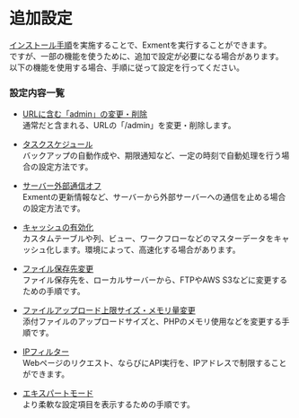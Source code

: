 # 追加設定
[インストール手順](/ja/quickstart.md)を実施することで、Exmentを実行することができます。  
ですが、一部の機能を使うために、追加で設定が必要になる場合があります。  
以下の機能を使用する場合、手順に従って設定を行ってください。  

### 設定内容一覧

- [URLに含む「admin」の変更・削除](/ja/additional_prefix)  
通常だと含まれる、URLの「/admin」を変更・削除します。

- [タスクスケジュール](/ja/additional_task_schedule)  
バックアップの自動作成や、期限通知など、一定の時刻で自動処理を行う場合の設定方法です。

- [サーバー外部通信オフ](/ja/additional_disable_outside_api)  
Exmentの更新情報など、サーバーから外部サーバーへの通信を止める場合の設定方法です。

- [キャッシュの有効化](/ja/additional_cache)  
カスタムテーブルや列、ビュー、ワークフローなどのマスターデータをキャッシュ化します。環境によって、高速化する場合があります。

- [ファイル保存先変更](/ja/additional_file_saveplace)  
ファイル保存先を、ローカルサーバーから、FTPやAWS S3などに変更するための手順です。

- [ファイルアップロード上限サイズ・メモリ量変更](/ja/additional_php_ini)  
添付ファイルのアップロードサイズと、PHPのメモリ使用などを変更する手順です。

- [IPフィルター](/ja/additional_ip_filter)  
Webページのリクエスト、ならびにAPI実行を、IPアドレスで制限することができます。

- [エキスパートモード](/ja/additional_expert)  
より柔軟な設定項目を表示するための手順です。